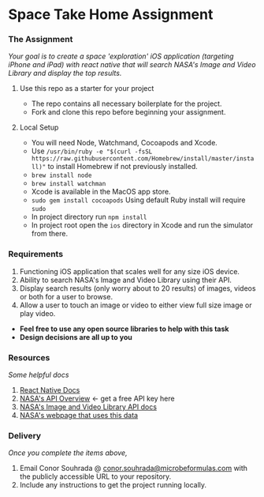 # Space  Take Home Assignment

### The Assignment
*Your goal is to create a space 'exploration' iOS application (targeting iPhone and iPad) with react native that will search NASA's Image and Video Library and display the top results.*
1. Use this repo as a starter for your project
	* The repo contains all necessary boilerplate for the project.
	* Fork and clone this repo before beginning your assignment.

2. Local Setup
	* You will need Node, Watchmand, Cocoapods and Xcode.
	* Use `/usr/bin/ruby -e "$(curl -fsSL https://raw.githubusercontent.com/Homebrew/install/master/install)"` to install Homebrew if not previously installed.
	* `brew install node`
	* `brew install watchman`
	* Xcode is available in the MacOS app store.
	* `sudo gem install cocoapods` Using default Ruby install will require `sudo`
	* In project directory run `npm install`
	* In project root open the `ios` directory in Xcode and run the simulator from there.

### Requirements
1.  Functioning iOS application that scales well for any size iOS device.
2.  Ability to search NASA's Image and Video Library using their API.
3.  Display search results (only worry about to 20 results) of images, videos or both for a user to browse.
4.  Allow a user to touch an image or video to either view full size image or play video.
* **Feel free to use any open source libraries to help with this task**
* **Design decisions are all up to you**

### Resources
*Some helpful docs*
1.  [React Native Docs]([https://reactnative.dev/](https://reactnative.dev/))
2.  [NASA's API Overview]([https://api.nasa.gov/](https://api.nasa.gov/)) <- get a free API key here
3.  [NASA's Image and Video Library API docs]([https://images.nasa.gov/docs/images.nasa.gov_api_docs.pdf](https://images.nasa.gov/docs/images.nasa.gov_api_docs.pdf))
4.  [NASA's webpage that uses this data]([https://images.nasa.gov/](https://images.nasa.gov/))

### Delivery
*Once you complete the items above,*
1. Email Conor Souhrada @ conor.souhrada@microbeformulas.com with the publicly accessible URL to your repository.
2. Include any instructions to get the project running locally.
